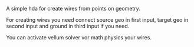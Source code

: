 A simple hda for create wires from points on geometry.

For creating wires you need connect source geo in first input, target geo in second input and ground in third input if you need.

You can activate vellum solver vor math physics your wires.
